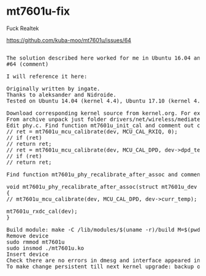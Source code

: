 # mt7601u-fix
Fuck Realtek

https://github.com/kuba-moo/mt7601u/issues/64

<pre>

The solution described here worked for me in Ubuntu 16.04 and 18.04:
#64 (comment)

I will reference it here:

Originally written by ingate.
Thanks to aleksander and Nidroide.
Tested on Ubuntu 14.04 (kernel 4.4), Ubuntu 17.10 (kernel 4.13) and Ubuntu 18.04 (4.15.0-36-generic)

Download corresponding kernel source from kernel.org. For example: if you have 4.4.0-104-generic download version 4.4.
From archive unpack just folder drivers/net/wireless/mediatek/mt7601u
Edit phy.c. Find function mt7601u_init_cal and comment out call mt7601u_mcu_calibrate(dev, MCU_CAL_RXIQ, 0); like so:
// ret = mt7601u_mcu_calibrate(dev, MCU_CAL_RXIQ, 0);
// if (ret)
// return ret;
// ret = mt7601u_mcu_calibrate(dev, MCU_CAL_DPD, dev->dpd_temp);
// if (ret)
// return ret;

Find function mt7601u_phy_recalibrate_after_assoc and comment out call mt7601u_mcu_calibrate(dev, MCU_CAL_DPD, dev->curr_temp); like so:

void mt7601u_phy_recalibrate_after_assoc(struct mt7601u_dev *dev)
{
// mt7601u_mcu_calibrate(dev, MCU_CAL_DPD, dev->curr_temp);

mt7601u_rxdc_cal(dev);
}

Build module: make -C /lib/modules/$(uname -r)/build M=$(pwd) modules
Remove device
sudo rmmod mt7601u
sudo insmod ./mt7601u.ko
Insert device
Check there are no errors in dmesg and interface appeared in ip link, check connection stability.
To make change persistent till next kernel upgrade: backup original module and replace with compiled. To find out where is original module run modinfo mt7601u (view string filename: /lib/modules/KERNEL_VERSION/kernel/drivers/net/wireless/mediatek/mt7601u/mt7601u.ko).

</pre>
